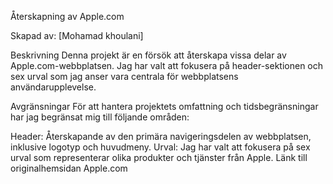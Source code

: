 Återskapning av Apple.com

Skapad av: [Mohamad khoulani]

Beskrivning
Denna projekt är en försök att återskapa vissa delar av Apple.com-webbplatsen. Jag har valt att fokusera på header-sektionen och sex urval som jag anser vara centrala för webbplatsens användarupplevelse.

Avgränsningar
För att hantera projektets omfattning och tidsbegränsningar har jag begränsat mig till följande områden:

Header: Återskapande av den primära navigeringsdelen av webbplatsen, inklusive logotyp och huvudmeny.
Urval: Jag har valt att fokusera på sex urval som representerar olika produkter och tjänster från Apple.
Länk till originalhemsidan
Apple.com



